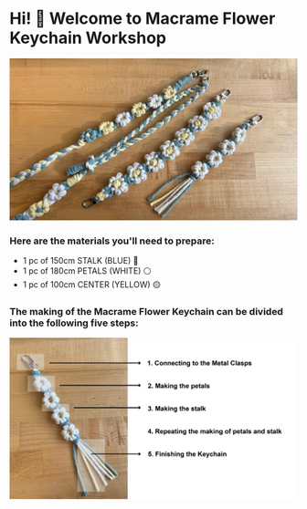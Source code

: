 # Hi! 👋 Welcome to Macrame Flower Keychain Workshop

![Macrame Flower Keychain](photo/photo_1.jpg)

### Here are the materials you'll need to prepare:

- 1 pc of 150cm STALK (BLUE) 🔵
- 1 pc of 180cm PETALS (WHITE) ⚪
- 1 pc of 100cm CENTER (YELLOW) 🟡

### The making of the Macrame Flower Keychain can be divided into the following five steps:
![five steps](photo/photo_2.jpg)